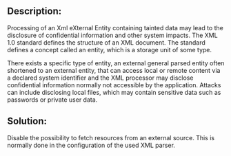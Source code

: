 ## Description:

Processing of an Xml eXternal Entity containing tainted data may lead to the disclosure of
confidential information and other system impacts.
The XML 1.0 standard defines the structure of an XML document.
The standard defines a concept called an entity, which is a storage unit of some type.

There exists a specific type of entity, an external general parsed entity often shortened
to an external entity, that can access local or remote content via a declared system
identifier and the XML processor may disclose confidential information normally not
accessible by the application. Attacks can include disclosing local files, which may
contain sensitive data such as passwords or private user data.

## Solution:

Disable the possibility to fetch resources from an external source.
This is normally done in the configuration of the used XML parser.

